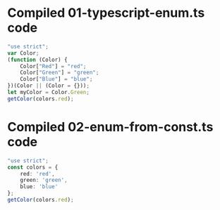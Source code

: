 

# Compiled 01-typescript-enum.ts code
```typescript
"use strict";
var Color;
(function (Color) {
    Color["Red"] = "red";
    Color["Green"] = "green";
    Color["Blue"] = "blue";
})(Color || (Color = {}));
let myColor = Color.Green;
getColor(colors.red);
```

# Compiled 02-enum-from-const.ts code
```typescript
"use strict";
const colors = {
    red: 'red',
    green: 'green',
    blue: 'blue'
};
getColor(colors.red);
```